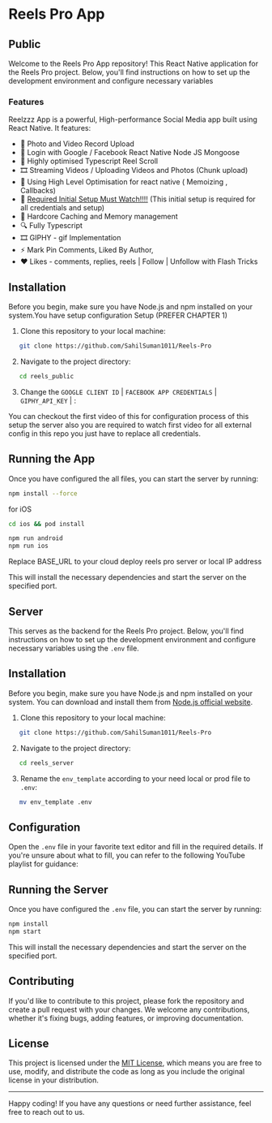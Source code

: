 #    Reels Pro App
## Public

Welcome to the Reels Pro App repository! This React Native application for the Reels Pro project. Below, you'll find instructions on how to set up the development environment and configure necessary variables 

### Features

Reelzzz App is a powerful, High-performance Social Media app built using React Native. It features:

* 📸 Photo and Video Record Upload
* 🗿 Login with Google / Facebook React Native Node JS Mongoose
* 📱 Highly optimised Typescript Reel Scroll
* 🎞️ Streaming Videos / Uploading Videos and Photos (Chunk upload)
* 🗿 Using High Level Optimisation for react native ( Memoizing , Callbacks)
* 🧩 [Required Initial Setup Must Watch!!!!](https://www.youtube.com/watch?v=QIZDVvZCuI0) (This initial setup is required for all credentials and setup)
* 🎨 Hardcore Caching and Memory management
* 🔍 Fully Typescript
* 🎞️ GIPHY - gif Implementation
* ⚡ Mark Pin Comments, Liked By Author, 
* ❤️ Likes - comments, replies, reels | Follow | Unfollow with Flash Tricks


## Installation

Before you begin, make sure you have Node.js and npm installed on your system.You have setup configuration  Setup (PREFER CHAPTER 1) 

1. Clone this repository to your local machine:

```sh
   git clone https://github.com/SahilSuman1011/Reels-Pro
```

2. Navigate to the project directory:

```sh
   cd reels_public
 ```

3. Change the `GOOGLE CLIENT ID` | `FACEBOOK APP CREDENTIALS` | `GIPHY_API_KEY` | :

You can checkout the first video of this for configuration process of this 
setup the server also you are required to watch first video for all external config 
in this repo you just have to replace all credentials.


## Running the App

Once you have configured the all files, you can start the server by running:

```sh
npm install --force
```

for iOS
```sh
cd ios && pod install 
```

```sh
npm run android
npm run ios
```

Replace BASE_URL to your cloud deploy reels pro server or local IP address

This will install the necessary dependencies and start the server on the specified port.


## Server
This serves as the backend for the Reels Pro project. Below, you'll find instructions on how to set up the development environment and configure necessary variables using the `.env` file.


## Installation

Before you begin, make sure you have Node.js and npm installed on your system. You can download and install them from [Node.js official website](https://nodejs.org/).

1. Clone this repository to your local machine:

```sh
   git clone https://github.com/SahilSuman1011/Reels-Pro
```

2. Navigate to the project directory:

```sh
   cd reels_server
 ```

3. Rename the `env_template` according to your need local or prod file to `.env`:

```sh
   mv env_template .env
  ```

## Configuration

Open the `.env` file in your favorite text editor and fill in the required details. If you're unsure about what to fill, you can refer to the following YouTube playlist for guidance:


## Running the Server

Once you have configured the `.env` file, you can start the server by running:

```sh
npm install
npm start
```

This will install the necessary dependencies and start the server on the specified port.

## Contributing

If you'd like to contribute to this project, please fork the repository and create a pull request with your changes. We welcome any contributions, whether it's fixing bugs, adding features, or improving documentation.

## License

This project is licensed under the [MIT License](LICENSE), which means you are free to use, modify, and distribute the code as long as you include the original license in your distribution.

---

Happy coding! If you have any questions or need further assistance, feel free to reach out to us.
